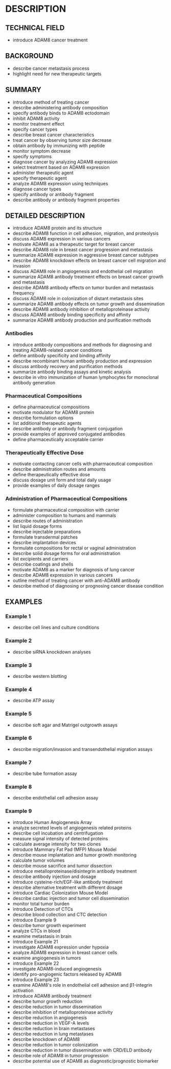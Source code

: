 # DESCRIPTION

## TECHNICAL FIELD

- introduce ADAM8 cancer treatment

## BACKGROUND

- describe cancer metastasis process
- highlight need for new therapeutic targets

## SUMMARY

- introduce method of treating cancer
- describe administering antibody composition
- specify antibody binds to ADAM8 ectodomain
- inhibit ADAM8 activity
- monitor treatment effect
- specify cancer types
- describe breast cancer characteristics
- treat cancer by observing tumor size decrease
- obtain antibody by immunizing with peptide
- monitor symptom decrease
- specify symptoms
- diagnose cancer by analyzing ADAM8 expression
- select treatment based on ADAM8 expression
- administer therapeutic agent
- specify therapeutic agent
- analyze ADAM8 expression using techniques
- diagnose cancer types
- specify antibody or antibody fragment
- describe antibody or antibody fragment properties

## DETAILED DESCRIPTION

- introduce ADAM8 protein and its structure
- describe ADAM8 function in cell adhesion, migration, and proteolysis
- discuss ADAM8 expression in various cancers
- motivate ADAM8 as a therapeutic target for breast cancer
- describe ADAM8 role in breast cancer progression and metastasis
- summarize ADAM8 expression in aggressive breast cancer subtypes
- describe ADAM8 knockdown effects on breast cancer cell migration and invasion
- discuss ADAM8 role in angiogenesis and endothelial cell migration
- summarize ADAM8 antibody treatment effects on breast cancer growth and metastasis
- describe ADAM8 antibody effects on tumor burden and metastasis frequency
- discuss ADAM8 role in colonization of distant metastasis sites
- summarize ADAM8 antibody effects on tumor growth and dissemination
- describe ADAM8 antibody inhibition of metalloproteinase activity
- discuss ADAM8 antibody binding specificity and affinity
- summarize ADAM8 antibody production and purification methods

### Antibodies

- introduce antibody compositions and methods for diagnosing and treating ADAM8-related cancer conditions
- define antibody specificity and binding affinity
- describe recombinant human antibody production and expression
- discuss antibody recovery and purification methods
- summarize antibody binding assays and kinetic analysis
- describe in vitro immunization of human lymphocytes for monoclonal antibody generation

### Pharmaceutical Compositions

- define pharmaceutical compositions
- motivate modulator for ADAM8 protein
- describe formulation options
- list additional therapeutic agents
- describe antibody or antibody fragment conjugation
- provide examples of approved conjugated antibodies
- define pharmaceutically acceptable carrier

### Therapeutically Effective Dose

- motivate contacting cancer cells with pharmaceutical composition
- describe administration routes and amounts
- define therapeutically effective dose
- discuss dosage unit form and total daily usage
- provide examples of daily dosage ranges

### Administration of Pharmaceutical Compositions

- formulate pharmaceutical composition with carrier
- administer composition to humans and mammals
- describe routes of administration
- list liquid dosage forms
- describe injectable preparations
- formulate transdermal patches
- describe implantation devices
- formulate compositions for rectal or vaginal administration
- describe solid dosage forms for oral administration
- list excipients and carriers
- describe coatings and shells
- motivate ADAM8 as a marker for diagnosis of lung cancer
- describe ADAM8 expression in various cancers
- outline method of treating cancer with anti-ADAM8 antibody
- describe method of diagnosing or prognosing cancer disease condition

## EXAMPLES

### Example 1

- describe cell lines and culture conditions

### Example 2

- describe siRNA knockdown analyses

### Example 3

- describe western blotting

### Example 4

- describe ATP assay

### Example 5

- describe soft agar and Matrigel outgrowth assays

### Example 6

- describe migration/invasion and transendothelial migration assays

### Example 7

- describe tube formation assay

### Example 8

- describe endothelial cell adhesion assay

### Example 9

- introduce Human Angiogenesis Array
- analyze secreted levels of angiogenesis related proteins
- describe cell incubation and centrifugation
- measure signal intensity of detected proteins
- calculate average intensity for two clones
- introduce Mammary Fat Pad (MFP) Mouse Model
- describe mouse implantation and tumor growth monitoring
- calculate tumor volumes
- describe mouse sacrifice and tumor dissection
- introduce metalloproteinase/disintegrin antibody treatment
- describe antibody injection and dosage
- introduce cysteine-rich/EGF-like antibody treatment
- describe alternative treatment with different dosage
- introduce Cardiac Colonization Mouse Model
- describe cardiac injection and tumor cell dissemination
- monitor total tumor burden
- introduce Detection of CTCs
- describe blood collection and CTC detection
- introduce Example 9
- describe tumor growth experiment
- analyze CTCs in blood
- examine metastasis in brain
- introduce Example 21
- investigate ADAM8 expression under hypoxia
- analyze ADAM8 expression in breast cancer cells
- examine angiogenesis in tumors
- introduce Example 22
- investigate ADAM8-induced angiogenesis
- identify pro-angiogenic factors released by ADAM8
- introduce Example 23
- examine ADAM8's role in endothelial cell adhesion and β1-integrin activation
- introduce ADAM8 antibody treatment
- describe tumor growth reduction
- describe reduction in tumor dissemination
- describe inhibition of metalloproteinase activity
- describe reduction in angiogenesis
- describe reduction in VEGF-A levels
- describe reduction in brain metastases
- describe reduction in lung metastases
- describe knockdown of ADAM8
- describe reduction in tumor colonization
- describe reduction in tumor dissemination with CRD/ELD antibody
- describe role of ADAM8 in tumor progression
- describe potential use of ADAM8 as diagnostic/prognostic biomarker


